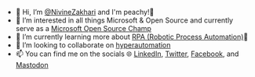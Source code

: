 - 👋 Hi, I’m [@NivineZakhari](https://github.com/NivineZakhari) and I'm peachy!🍑
- 👀 I’m interested in all things Microsoft & Open Source and currently serve as a [Microsoft Open Source Champ](https://cloudblogs.microsoft.com/opensource/2022/01/06/microsofts-ospo-year-in-reviewwhat-weve-learned/)
- 🌱 I’m currently learning more about [RPA (Robotic Process Automation)](https://powerautomate.microsoft.com/en-us/robotic-process-automation/)🤖 
- 💞️ I’m looking to collaborate on [hyperautomation](https://info.microsoft.com/ww-Landing-Unlocking-Hyperautomation-with-RPA-DPA-and-AI.html)
- 📫 You can find me on the socials 🌐 [LinkedIn](https://www.linkedin.com/in/nivinekzakhari/), [Twitter](https://twitter.com/NivineKZakhari), [Facebook](https://www.facebook.com/nivine.zakhari), and [Mastodon](https://universeodon.com/@NivineKZakhari)

<!---
NivineZakhari/NivineZakhari is a ✨ special ✨ repository because its `README.md` (this file) appears on your GitHub profile.
You can click the Preview link to take a look at your changes.

[![trophy](https://github-profile-trophy.vercel.app/?username=NivineZakhari)](https://github.com/NivineZakhari)
--->
